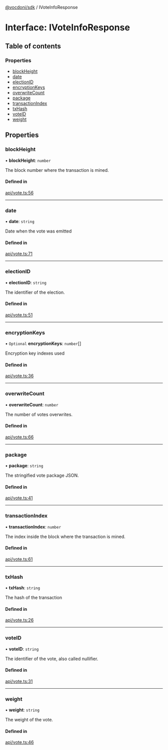 [@vocdoni/sdk](/sdk) / IVoteInfoResponse

# Interface: IVoteInfoResponse

## Table of contents

### Properties

- [blockHeight](IVoteInfoResponse#blockheight)
- [date](IVoteInfoResponse#date)
- [electionID](IVoteInfoResponse#electionid)
- [encryptionKeys](IVoteInfoResponse#encryptionkeys)
- [overwriteCount](IVoteInfoResponse#overwritecount)
- [package](IVoteInfoResponse#package)
- [transactionIndex](IVoteInfoResponse#transactionindex)
- [txHash](IVoteInfoResponse#txhash)
- [voteID](IVoteInfoResponse#voteid)
- [weight](IVoteInfoResponse#weight)

## Properties

### blockHeight

• **blockHeight**: `number`

The block number where the transaction is mined.

#### Defined in

[api/vote.ts:56](https://github.com/vocdoni/vocdoni-sdk/blob/66360b95227306027699be0e80826ca7975027a0/src/api/vote.ts#L56)

___

### date

• **date**: `string`

Date when the vote was emitted

#### Defined in

[api/vote.ts:71](https://github.com/vocdoni/vocdoni-sdk/blob/66360b95227306027699be0e80826ca7975027a0/src/api/vote.ts#L71)

___

### electionID

• **electionID**: `string`

The identifier of the election.

#### Defined in

[api/vote.ts:51](https://github.com/vocdoni/vocdoni-sdk/blob/66360b95227306027699be0e80826ca7975027a0/src/api/vote.ts#L51)

___

### encryptionKeys

• `Optional` **encryptionKeys**: `number`[]

Encryption key indexes used

#### Defined in

[api/vote.ts:36](https://github.com/vocdoni/vocdoni-sdk/blob/66360b95227306027699be0e80826ca7975027a0/src/api/vote.ts#L36)

___

### overwriteCount

• **overwriteCount**: `number`

The number of votes overwrites.

#### Defined in

[api/vote.ts:66](https://github.com/vocdoni/vocdoni-sdk/blob/66360b95227306027699be0e80826ca7975027a0/src/api/vote.ts#L66)

___

### package

• **package**: `string`

The stringified vote package JSON.

#### Defined in

[api/vote.ts:41](https://github.com/vocdoni/vocdoni-sdk/blob/66360b95227306027699be0e80826ca7975027a0/src/api/vote.ts#L41)

___

### transactionIndex

• **transactionIndex**: `number`

The index inside the block where the transaction is mined.

#### Defined in

[api/vote.ts:61](https://github.com/vocdoni/vocdoni-sdk/blob/66360b95227306027699be0e80826ca7975027a0/src/api/vote.ts#L61)

___

### txHash

• **txHash**: `string`

The hash of the transaction

#### Defined in

[api/vote.ts:26](https://github.com/vocdoni/vocdoni-sdk/blob/66360b95227306027699be0e80826ca7975027a0/src/api/vote.ts#L26)

___

### voteID

• **voteID**: `string`

The identifier of the vote, also called nullifier.

#### Defined in

[api/vote.ts:31](https://github.com/vocdoni/vocdoni-sdk/blob/66360b95227306027699be0e80826ca7975027a0/src/api/vote.ts#L31)

___

### weight

• **weight**: `string`

The weight of the vote.

#### Defined in

[api/vote.ts:46](https://github.com/vocdoni/vocdoni-sdk/blob/66360b95227306027699be0e80826ca7975027a0/src/api/vote.ts#L46)
